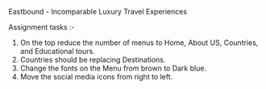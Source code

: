 Eastbound - Incomparable Luxury Travel Experiences 

Assignment tasks :-
1. On the top reduce the number of menus to Home, About US, Countries, and Educational tours.
2. Countries should be replacing Destinations. 
3. Change the fonts on the Menu from brown to Dark blue.
4. Move the social media icons from right to left.
